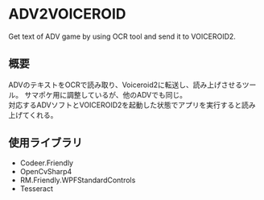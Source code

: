 # ADV2VOICEROID
Get text of ADV game by using OCR tool and send it to VOICEROID2.

## 概要
ADVのテキストをOCRで読み取り、Voiceroid2に転送し、読み上げさせるツール。 サマポケ用に調整しているが、他のADVでも同じ。  
対応するADVソフトとVOICEROID2を起動した状態でアプリを実行すると読み上げてくれる。

## 使用ライブラリ
- Codeer.Friendly
- OpenCvSharp4
- RM.Friendly.WPFStandardControls
- Tesseract